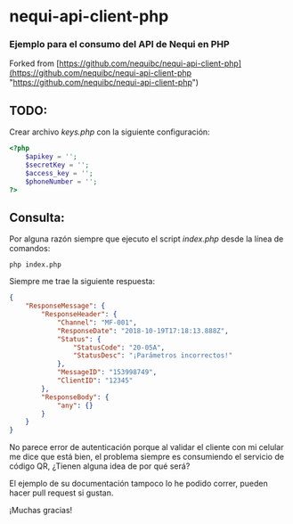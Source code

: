 # nequi-api-client-php #

### Ejemplo para el consumo del API de Nequi en PHP  ###

Forked from [https://github.com/nequibc/nequi-api-client-php](https://github.com/nequibc/nequi-api-client-php "https://github.com/nequibc/nequi-api-client-php")

## TODO: ##

Crear archivo *keys.php* con la siguiente configuración:

```php
<?php	
    $apikey = '';
    $secretKey = '';
    $access_key = '';
    $phoneNumber = '';
?>
```

## Consulta: ##

Por alguna razón siempre que ejecuto el script *index.php* desde la línea de comandos:

`php index.php`

Siempre me trae la siguiente respuesta:

```json
{
    "ResponseMessage": {
        "ResponseHeader": {
            "Channel": "MF-001",
            "ResponseDate": "2018-10-19T17:18:13.888Z",
            "Status": {
                "StatusCode": "20-05A",
                "StatusDesc": "¡Parámetros incorrectos!"
            },
            "MessageID": "153998749",
            "ClientID": "12345"
        },
        "ResponseBody": {
            "any": {}
        }
    }
}
```

No parece error de autenticación porque al validar el cliente con mi celular me dice que está bien, el problema siempre es consumiendo el servicio de código QR, ¿Tienen alguna idea de por qué será?

El ejemplo de su documentación tampoco lo he podido correr, pueden hacer pull request si gustan.

¡Muchas gracias!